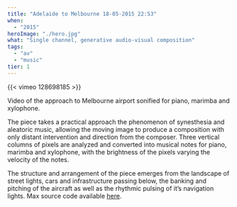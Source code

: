 ```yaml
---
title: "Adelaide to Melbourne 18-05-2015 22:53"
when: 
  - "2015"
heroImage: "./hero.jpg"
what: "Single channel, generative audio-visual composition"
tags: 
  - "av"  
  - "music"
tier: 1
---
```


{{< vimeo 128698185 >}}

Video of the approach to Melbourne airport sonified for piano, marimba and xylophone.

The piece takes a practical approach the phenomenon of synesthesia and aleatoric music, allowing the moving image to produce a composition with only distant intervention and direction from the composer. Three vertical columns of pixels are analyzed and converted into musical notes for piano, marimba and xylophone, with the brightness of the pixels varying the velocity of the notes.

The structure and arrangement of the piece emerges from the landscape of street lights, cars and infrastructure passing below, the banking and pitching of the aircraft as well as the rhythmic pulsing of it’s navigation lights.
Max source code available [here](https://github.com/zealtv/adelaidetomelbourne).